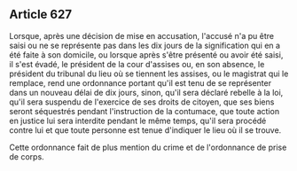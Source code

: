 Article 627
----
Lorsque, après une décision de mise en accusation, l'accusé n'a pu être saisi ou
ne se représente pas dans les dix jours de la signification qui en a été faite à
son domicile, ou lorsque après s'être présenté ou avoir été saisi, il s'est
évadé, le président de la cour d'assises ou, en son absence, le président du
tribunal du lieu où se tiennent les assises, ou le magistrat qui le remplace,
rend une ordonnance portant qu'il est tenu de se représenter dans un nouveau
délai de dix jours, sinon, qu'il sera déclaré rebelle à la loi, qu'il sera
suspendu de l'exercice de ses droits de citoyen, que ses biens seront séquestrés
pendant l'instruction de la contumace, que toute action en justice lui sera
interdite pendant le même temps, qu'il sera procédé contre lui et que toute
personne est tenue d'indiquer le lieu où il se trouve.

Cette ordonnance fait de plus mention du crime et de l'ordonnance de prise de
corps.
